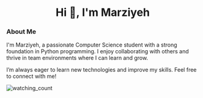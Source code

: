
<h1 align="center"> Hi 👋, I'm Marziyeh</h1>

### About Me

I'm Marziyeh, a passionate Computer Science student with a strong foundation in Python programming. I enjoy collaborating with others and thrive in team environments where I can learn and grow.

<!--  My expertise includes:

- <b>Programming Languages:</b> Proficient in Python
- <b>Data Science Tools:</b> Experienced with Jupyter Notebook, NumPy, Pandas, Matplotlib, Seaborn, and SciKit-Learn
- <b>Development Environments:</b> Comfortable using PyCharm

-->
I’m always eager to learn new technologies and improve my skills. Feel free to connect with me!


<img src="https://komarev.com/ghpvc/?username=MarziyehAghabalasafar&color=brightgreen" alt="watching_count" />


<!--  ![Top Languages](https://github-readme-stats.vercel.app/api/top-langs/?username=MarziyehAghabalasafar&layout=compact&theme=radical)   -->

<!--    ![GitHub Stats](https://github-readme-stats.vercel.app/api?username=MarziyehAghabalasafar&show_icons=true&theme=radical)   -->




